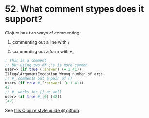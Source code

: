 # 52. What comment stypes does it support?


Clojure has two ways of commenting:

1.  commenting out a line with `;`

2.  commenting out a form with `#_`


``` clj
; This is a comment
;; but using two of ;'s is more common
user=> (if true (:answer) (+ 1 41))
IllegalArgumentException Wrong number of args
;; #_ comments out a pair of ()
user> (if true #_(:answer) (+ 1 41))
42
;; #_ works for [] as well
user> (if true #_[0] [42])
[42]
```

See [this Clojure style guide @ github](https://github.com/bbatsov/clojure-style-guide).
